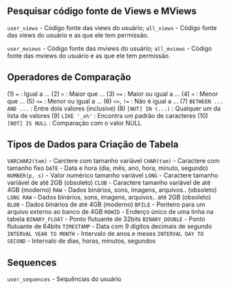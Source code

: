 ## Pesquisar código fonte de Views e MViews

`user_views` - Código fonte das views do usuário;
`all_views` - Código fonte das views do usuário e as que ele tem permissão.

`user_mviews` - Código fonte das mviews do usuário;
`all_mviews` - Código fonte das mviews do usuário e as que ele tem permissão.

## Operadores de Comparação

(1)  `=`                      : Igual a ...
(2)  `>`                      : Maior que ...
(3)  `>=`                     : Maior ou igual a ...
(4)  `<`                      : Menor que ...
(5)  `<=`                     : Menor ou igual a ...
(6)  `<>`, `!=`               : Não é igual a ...
(7)  `BETWEEN ... AND ...`    : Entre dois valores (inclusive)
(8)  `[NOT] IN (...)`         : Qualquer um da lista de valores
(9)  `LIKE '_a%'`             : Encontra um padrão de caracteres
(10) `[NOT] IS NULL`          : Comparação com o valor NULL

## Tipos de Dados para Criação de Tabela

`VARCHAR2(tam)` - Carctere com tamanho variável
`CHAR(tam)` - Caractere com tamanho fixo
`DATE` - Data e hora (dia, mês, ano, hora, minuto, segundo)
`NUMBER(p, s)` - Valor numérico tamanho variável
`LONG` - Caractere tamanho variável de até 2GB (obsoleto)
`CLOB` - Caractere tamanho variável de até 4GB (moderno)
`RAW` - Dados binários, sons, imagens, arquivos.. (obsoleto)
`LONG RAW` - Dados binários, sons, imagens, arquivos.. até 2GB (obsoleto)
`BLOB` - Dados binários de até 4GB (moderno)
`BFILE` - Ponteiro para um arquivo externo ao banco de 4GB
`ROWID` - Enderço único de uma linha na tabela
`BINARY_FLOAT` - Ponto flutuante de 32bits
`BINARY_DOUBLE` - Ponto flutuante de 64bits
`TIMESTAMP` - Data com 9 digitos decimais de segundo
`INTERVAL YEAR TO MONTH` - Intervalo de anos e meses
`INTERVAL DAY TO SECOND` - Intervalo de dias, horas, minutos, segundos


## Sequences

`user_sequences` - Sequências do usuário
